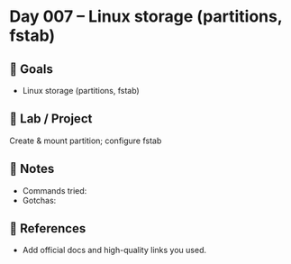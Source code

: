 # Day 007 – Linux storage (partitions, fstab)

## 🎯 Goals
- Linux storage (partitions, fstab)

## 🔧 Lab / Project
Create & mount partition; configure fstab

## 📝 Notes
- Commands tried:
- Gotchas:

## 🔎 References
- Add official docs and high-quality links you used.
